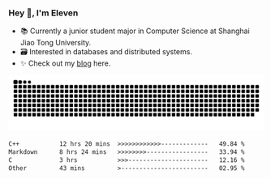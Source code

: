 ### Hey 👋, I'm Eleven

- 📚 Currently a junior student major in Computer Science at Shanghai Jiao Tong University.
- 🗃️ Interested in databases and distributed systems.
- ✨ Check out my [blog](https://blog.eleven.wiki) here.

![github contribution grid snake animation](https://raw.githubusercontent.com/El-even-11/El-even-11/output/github-contribution-grid-snake.svg)

<!--START_SECTION:waka-->

```text
C++           12 hrs 20 mins  >>>>>>>>>>>>-------------   49.84 %
Markdown      8 hrs 24 mins   >>>>>>>>-----------------   33.94 %
C             3 hrs           >>>----------------------   12.16 %
Other         43 mins         >------------------------   02.95 %
```

<!--END_SECTION:waka-->
